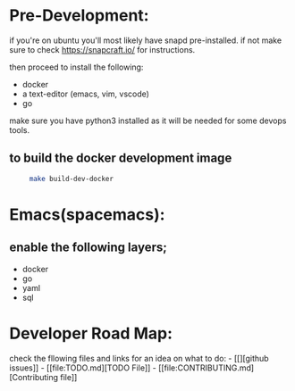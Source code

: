 # Pre-Development:
  if you're on ubuntu you'll most likely have snapd pre-installed.
  if not make sure to check https://snapcraft.io/ for instructions.

  then proceed to install the following:
  - docker
  - a text-editor (emacs, vim, vscode)
  - go

  make sure you have python3 installed as it will be needed for some devops tools.

## to build the docker development image
   ```sh
        make build-dev-docker
   ```

# Emacs(spacemacs):
## enable the following layers;
  - docker
  - go
  - yaml
  - sql

# Developer Road Map:
  check the fllowing files and links for an idea on what to do:
    - [[][github issues]]
    - [[file:TODO.md][TODO File]]
    - [[file:CONTRIBUTING.md][Contributing file]]


